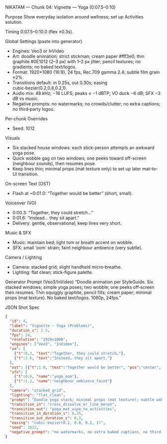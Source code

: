 NIKATAM — Chunk 04: Vignette — Yoga (0:07.5–0:10)

Purpose
Show everyday isolation around wellness; set up Activities solution.

Timing
0:07.5–0:10.0 (flex ±0.3s).

Global Settings (paste into generator)
- Engines: Veo3 or InVideo
- Art: doodle animation; strict stickman; cream paper #fff3e0; thin graphite #0E1012 (2–3 px) with 1–2 px jitter; pencil textures; no gradients; no baked text/logos.
- Format: 1920×1080 (16:9), 24 fps, Rec.709 gamma 2.4; subtle film grain ≈2%.
- Transitions default: in 0.25s, out 0.30s; easing cubic‑bezier(0.2,0.8,0.2,1).
- Audio mix: 48 kHz; −16 LUFS; peaks ≤ −1 dBTP; VO duck −6 dB; SFX −3 dB vs music.
- Negative prompts: no watermarks; no crowds/clutter; no extra captions; no third‑party logos.

Per‑chunk Overrides
- Seed: 1012

Visuals
- Six stacked house windows: each stick-person attempts an awkward yoga pose.
- Quick wobble gag on two windows; one peeks toward off-screen (neighbour sounds), then resumes pose.
- Keep lines thin; minimal props (mat texture only) to set up later mat-to-UI transition.

On-screen Text (OST)
- Flash at ~0:01.0: “Together would be better” (short, small).

Voiceover (VO)
- 0:00.3: “Together, they could stretch…”
- 0:01.6: “Instead… they sit apart.”
- Delivery: gentle, observational; keep lines very short.

Music & SFX
- Music: maintain bed; light tom or breath accent on wobble.
- SFX: small ‘oom’ strain; faint neighbour ambience (very subtle).

Camera / Lighting
- Camera: stacked grid; slight handheld micro‑breathe.
- Lighting: flat clean; stick-figure palette.



Generator Prompt (Veo3/InVideo)
“Doodle animation per StyleGuide. Six stacked windows; simple yoga poses; two wobble; one peeks off‑screen then resumes. Thin squiggly graphite, pencil fills; cream paper; minimal props (mat texture). No baked text/logos. 1080p, 24fps.”

JSON Shot Spec
```json
{
  "id": 4,
  "label": "Vignette — Yoga (Problems)",
  "duration_s": 2.5,
  "fps": 24,
  "resolution": "1920x1080",
  "engines": ["Veo3", "InVideo"],
  "vo": [
    {"t":0.3, "text":"Together, they could stretch…"},
    {"t":1.6, "text":"Instead… they sit apart."}
  ],
  "ost": [{"t":1.0, "text":"Together would be better", "pos":"center", "style":"small_fade"}],
  "sfx": [
    {"t":0.6, "name":"yoga_oom"},
    {"t":1.2, "name":"neighbour_ambience_faint"}
  ],
  "camera": "stacked_grid",
  "lighting": "flat_clean",
  "prompt": "Doodle yoga stack; minimal props (mat texture); subtle wobble; no baked text.",
  "transition_in": "cross_dissolve_or_line_morph",
  "transition_out": "yoga_mat_wipe_to_activities",
  "transition_in_duration_s": 0.25,
  "transition_out_duration_s": 0.3,
  "easing": "cubic-bezier(0.2, 0.8, 0.2, 1)",
  "seed": 1012,
  "negative_prompt": "no watermarks, no extra baked captions, no third-party logos, minimal background"
}
```


